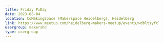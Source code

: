```yaml
---
title: Friday PiDay
date: 2023-08-04
location: CoMakingSpace (Makerspace Heidelberg), Heidelberg
link: https://www.meetup.com/heidelberg-makers-meetup/events/wdbltsyfclbgb/
usergroup: makershd
type: usergroup
---
```

